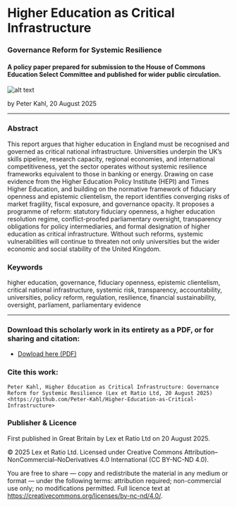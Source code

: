 # Higher Education as Critical Infrastructure

### Governance Reform for Systemic Resilience

#### A policy paper prepared for submission to the House of Commons Education Select Committee and published for wider public circulation.

![alt text](https://github.com/Peter-Kahl/Higher-Education-as-Critical-Infrastructure/blob/main/union_jack_education?raw=true)

by Peter Kahl, 20 August 2025

---

### Abstract

This report argues that higher education in England must be recognised and governed as critical national infrastructure. Universities underpin the UK’s skills pipeline, research capacity, regional economies, and international competitiveness, yet the sector operates without systemic resilience frameworks equivalent to those in banking or energy. Drawing on case evidence from the Higher Education Policy Institute (HEPI) and Times Higher Education, and building on the normative framework of fiduciary openness and epistemic clientelism, the report identifies converging risks of market fragility, fiscal exposure, and governance opacity. It proposes a programme of reform: statutory fiduciary openness, a higher education resolution regime, conflict-proofed parliamentary oversight, transparency obligations for policy intermediaries, and formal designation of higher education as critical infrastructure. Without such reforms, systemic vulnerabilities will continue to threaten not only universities but the wider economic and social stability of the United Kingdom.

### Keywords

higher education, governance, fiduciary openness, epistemic clientelism, critical national infrastructure, systemic risk, transparency, accountability, universities, policy reform, regulation, resilience, financial sustainability, oversight, parliament, parliamentary evidence

---

### Download this scholarly work in its entirety as a PDF, or for sharing and citation:

- [Dowload here (PDF)](https://raw.githubusercontent.com/Peter-Kahl/Higher-Education-as-Critical-Infrastructure/master/Kahl_P_Higher_Education_as_Critical_Infrastructure_20-AUG-2025.pdf)

### Cite this work:

```
Peter Kahl, Higher Education as Critical Infrastructure: Governance Reform for Systemic Resilience (Lex et Ratio Ltd, 20 August 2025) <https://github.com/Peter-Kahl/Higher-Education-as-Critical-Infrastructure>
```

### Publisher & Licence

First published in Great Britain by Lex et Ratio Ltd on 20 August 2025.

© 2025 Lex et Ratio Ltd. Licensed under Creative Commons Attribution–NonCommercial–NoDerivatives 4.0 International (CC BY-NC-ND 4.0).

You are free to share — copy and redistribute the material in any medium or format — under the following terms: attribution required; non-commercial use only; no modifications permitted. Full licence text at <https://creativecommons.org/licenses/by-nc-nd/4.0/>.